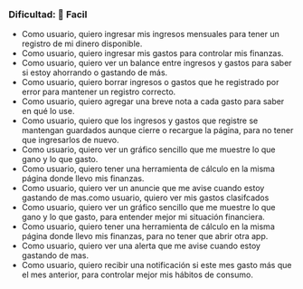 ### Dificultad: 🦋 Facil

- Como usuario, quiero ingresar mis ingresos mensuales para tener un registro de mi dinero disponible.
- Como usuario, quiero ingresar mis gastos para controlar mis finanzas.
- Como usuario, quiero ver un balance entre ingresos y gastos para saber si estoy ahorrando o gastando de más.
- Como usuario, quiero borrar ingresos o gastos que he registrado por error para mantener un registro correcto.
- Como usuario, quiero agregar una breve nota a cada gasto para saber en qué lo use.
- Como usuario, quiero que los ingresos y gastos que registre se mantengan guardados aunque cierre o recargue la página, para no tener que ingresarlos de nuevo.
- Como usuario, quiero ver un gráfico sencillo que me muestre lo que gano y lo que gasto.
- Como usuario, quiero tener una herramienta de cálculo en la misma página donde llevo mis finanzas.
- Como usuario, quiero ver un anuncie que me avise cuando estoy gastando de mas.como usuario, quiero ver mis gastos clasifcados
- Como usuario, quiero ver un gráfico sencillo que me muestre lo que gano y lo que gasto, para entender mejor mi situación financiera.
- Como usuario, quiero tener una herramienta de cálculo en la misma página donde llevo mis finanzas, para no tener que abrir otra app.
- Como usuario, quiero ver una alerta que me avise cuando estoy gastando de mas.
- Como usuario, quiero recibir una notificación si este mes gasto más que el mes anterior, para controlar mejor mis hábitos de consumo.

